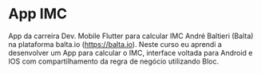 # App IMC

App da carreira Dev. Mobile Flutter para calcular IMC André Baltieri (Balta) na plataforma balta.io (https://balta.io). Neste curso eu aprendi a desenvolver um  App para calcular o IMC, interface voltada para Android e IOS com compartilhamento da regra de negócio utilizando Bloc.
